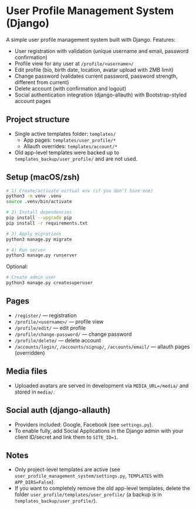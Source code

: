 # User Profile Management System (Django)

A simple user profile management system built with Django. Features:

- User registration with validation (unique username and email, password confirmation)
- Profile view for any user at `/profile/<username>/`
- Edit profile (bio, birth date, location, avatar upload with 2MB limit)
- Change password (validates current password, password strength, different from current)
- Delete account (with confirmation and logout)
- Social authentication integration (django-allauth) with Bootstrap-styled account pages

## Project structure

- Single active templates folder: `templates/`
  - App pages: `templates/user_profile/*`
  - Allauth overrides: `templates/account/*`
- Old app-level templates were backed up to `templates_backup/user_profile/` and are not used.

## Setup (macOS/zsh)

```zsh
# 1) Create/activate virtual env (if you don't have one)
python3 -m venv .venv
source .venv/bin/activate

# 2) Install dependencies
pip install --upgrade pip
pip install -r requirements.txt

# 3) Apply migrations
python3 manage.py migrate

# 4) Run server
python3 manage.py runserver
```

Optional:
```zsh
# Create admin user
python3 manage.py createsuperuser
```

## Pages

- `/register/` — registration
- `/profile/<username>/` — profile view
- `/profile/edit/` — edit profile
- `/profile/change-password/` — change password
- `/profile/delete/` — delete account
- `/accounts/login/`, `/accounts/signup/`, `/accounts/email/` — allauth pages (overridden)

## Media files

- Uploaded avatars are served in development via `MEDIA_URL=/media/` and stored in `media/`.

## Social auth (django-allauth)

- Providers included: Google, Facebook (see `settings.py`).
- To enable fully, add Social Applications in the Django admin with your client ID/secret and link them to `SITE_ID=1`.

## Notes

- Only project-level templates are active (see `user_profile_management_system/settings.py`, `TEMPLATES` with `APP_DIRS=False`).
- If you want to completely remove the old app-level templates, delete the folder `user_profile/templates/user_profile/` (a backup is in `templates_backup/user_profile/`).
